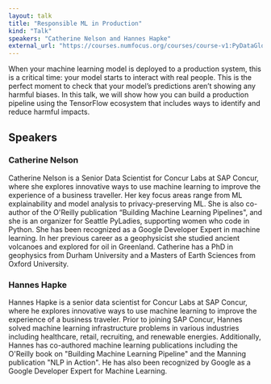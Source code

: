 ```yaml
---
layout: talk
title: "Responsible ML in Production"
kind: "Talk"
speakers: "Catherine Nelson and Hannes Hapke"
external_url: "https://courses.numfocus.org/courses/course-v1:PyDataGlobal+PDG20-talks+2020/jump_to/block-v1:PyDataGlobal+PDG20-talks+2020+type@vertical+block@28bcd2d9c57d4d36a87de0503ef2868c"
---
```


When your machine learning model is deployed to a production system, this is a critical time: your model starts to interact with real people. This is the perfect moment to check that your model’s predictions aren’t showing any harmful biases. In this talk, we will show how you can build a production pipeline using the TensorFlow ecosystem that includes ways to identify and reduce harmful impacts.

## Speakers

### Catherine Nelson

Catherine Nelson is a Senior Data Scientist for Concur Labs at SAP Concur, where she explores innovative ways to use machine learning to improve the experience of a business traveller. Her key focus areas range from ML explainability and model analysis to privacy-preserving ML. She is also co-author of the O'Reilly publication “Building Machine Learning Pipelines", and she is an organizer for Seattle PyLadies, supporting women who code in Python. She has been recognized as a Google Developer Expert in machine learning. In her previous career as a geophysicist she studied ancient volcanoes and explored for oil in Greenland. Catherine has a PhD in geophysics from Durham University and a Masters of Earth Sciences from Oxford University.

### Hannes Hapke

Hannes Hapke is a senior data scientist for Concur Labs at SAP Concur, where he explores innovative ways to use machine learning to improve the experience of a business traveler. Prior to joining SAP Concur, Hannes solved machine learning infrastructure problems in various industries including healthcare, retail, recruiting, and renewable energies. Additionally, Hannes has co-authored machine learning publications including the O'Reilly book on "Building Machine Learning Pipeline" and the Manning publication "NLP in Action". He has also been recognized by Google as a Google Developer Expert for Machine Learning.
